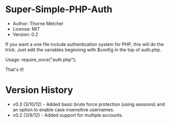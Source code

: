 Super-Simple-PHP-Auth
=====================
* Author: Thorne Melcher
* License: MIT
* Version: 0.2

If you want a one file include authentication system for PHP, this will do the trick. Just edit the variables beginning with $config in the top of auth.php.

Usage:
    require_once("auth.php");

That's it!

Version History
===============
* v0.3 (3/10/12) - Added basic brute force protection (using sessions) and an option to enable case insensitive usernames.
* v0.2 (3/9/12) - Added support for multiple accounts.